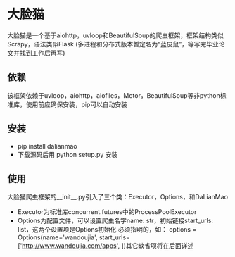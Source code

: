 # 大脸猫
大脸猫是一个基于aiohttp，uvloop和BeautifulSoup的爬虫框架，框架结构类似Scrapy，语法类似Flask 
(多进程和分布式版本暂定名为“蓝皮鼠”，等写完毕业论文并找到工作后再写)
## 依赖
该框架依赖于uvloop，aiohttp，aiofiles，Motor，BeautifulSoup等非python标准库，使用前应确保安装，pip可以自动安装
## 安装
* pip install dalianmao
* 下载源码后用 python setup.py 安装
## 使用
大脸猫爬虫框架的__init__.py引入了三个类：Executor，Options，和DaLianMao
* Executor为标准库concurrent.futures中的ProcessPoolExecutor
* Options为配置文件，可以设置爬虫名字name: str，初始链接start_urls: list，这两个设置项是Options初始化
必须指明的，如：
options = Options(name='wandoujia', start_urls=['http://www.wandoujia.com/apps', ])其它缺省项将在后面详述
